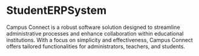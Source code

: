 # StudentERPSystem
Campus Connect is a robust software solution designed to streamline administrative processes and enhance collaboration within educational institutions. With a focus on simplicity and effectiveness, Campus Connect offers tailored functionalities for administrators, teachers, and students.
